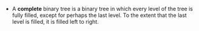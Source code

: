 - A **complete** binary tree is a binary tree in which every level of the tree is fully filled, except for perhaps the
last level. To the extent that the last level is filled, it is filled left to right.
